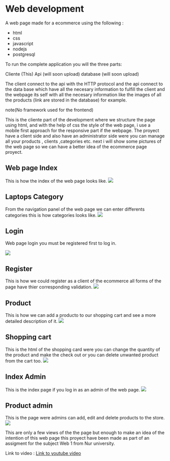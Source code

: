 # Web development
A web page made for a ecommerce using the following :

- html
- css
- javascript
- nodejs
- postgresql

To run the complete application you will the three parts:

Cliente (This)
Api (will soon upload)
database (will soon upload)

The client connect to the api with the HTTP protocol and the api connect to the data base which have all the necesary information to fulfill the client and the webpage its self with all the necesary information like the images of all the products (link are stored in the database) for example.

note(No framework used for the frontend)

This is the cliente part of the development where we structure the page using html,
and with the help of css the style of the web page, i use a mobile first approach for the responsive part if the webpage. The proyect have a client side and also have an administrator side were you can manage all your products , clients ,categories etc.
next i will show some pictures of the web page so we can have a better idea of the ecommerce page proyect.

## Web page Index
This is how the index of the web page looks like.
![](https://scontent.fsrz2-1.fna.fbcdn.net/v/t39.30808-6/362204596_115196174974047_7286833726609616021_n.jpg?_nc_cat=108&ccb=1-7&_nc_sid=3635dc&_nc_ohc=Hx8HgHHR9rkAX9k03cZ&_nc_ht=scontent.fsrz2-1.fna&oh=00_AfCLUaC_2nd1qmHg-QtwiwHTJGo3uUKmp6GZ6iF8b_GVYg&oe=6580ACF3"index")


## Laptops Category
From the navigation panel of the web page we can enter differents categories this is how 
categories looks like.
![](https://scontent.fsrz2-1.fna.fbcdn.net/v/t39.30808-6/362215719_115224171637914_3594227096880957045_n.jpg?_nc_cat=111&ccb=1-7&_nc_sid=3635dc&_nc_ohc=oFKT9xSm2YIAX-q698Z&_nc_ht=scontent.fsrz2-1.fna&oh=00_AfAaPNLmBgZnPBCcab7ijOhKWh3zu28coHRD6JXG3vowaQ&oe=65807111)

## Login
Web page login you must be registered first to log in.

![](https://scontent.fsrz2-1.fna.fbcdn.net/v/t39.30808-6/362202211_115225694971095_8972689789922344025_n.jpg?_nc_cat=107&ccb=1-7&_nc_sid=3635dc&_nc_ohc=YwSXwU2NJqAAX-NTF1r&_nc_ht=scontent.fsrz2-1.fna&oh=00_AfAI3_eL0tdbgIXnTmMfOJ3lC6W0Y2JyVDQLKznKLRaMNw&oe=657FE0EE)
## Register

This is how we could register as a client of the ecommerce all forms of the page have 
thier corresponding validation.
![](https://scontent.fsrz2-1.fna.fbcdn.net/v/t39.30808-6/361595127_115228878304110_815775670231306978_n.jpg?_nc_cat=100&ccb=1-7&_nc_sid=3635dc&_nc_ohc=gBI7ploukOgAX93T6MZ&_nc_ht=scontent.fsrz2-1.fna&oh=00_AfA6QUfyK50JQNxyYUoVKrK5eqo2zjFU4EEaaGrEE6Ml8A&oe=65811E8D)
## Product

This is how we can add a producto to our shopping cart and see a more detailed description of it.
![](https://scontent.fsrz2-1.fna.fbcdn.net/v/t39.30808-6/361915275_115232701637061_4648926640662175854_n.jpg?_nc_cat=104&ccb=1-7&_nc_sid=3635dc&_nc_ohc=-ARR-Fmpf9cAX-9X2f6&_nc_ht=scontent.fsrz2-1.fna&oh=00_AfCQuynOsYqPf5FM-X3wYqEtuR62cYenljcx2AKq4yWRsw&oe=65807337)

## Shopping cart

This is the html of the shopping card were you can change the quantity of the product and make the check out or you can delete unwanted product from the cart too.
![](https://scontent.fsrz2-1.fna.fbcdn.net/v/t39.30808-6/361928866_115238821636449_3546980728104901196_n.jpg?_nc_cat=102&ccb=1-7&_nc_sid=3635dc&_nc_ohc=hnQov-HFlp0AX-Jz-IO&_nc_ht=scontent.fsrz2-1.fna&oh=00_AfAV169u7cgIKbIc1TDsVDtNkLfpvLtCPnwDZaYZHStC7Q&oe=657FA1B3)

## Index Admin

This is the index page if you log in as an admin of the web page.
![](https://scontent.fsrz2-1.fna.fbcdn.net/v/t39.30808-6/362218293_115244491635882_4038509943436888954_n.jpg?_nc_cat=103&ccb=1-7&_nc_sid=3635dc&_nc_ohc=FpnanxzRY8gAX_5k9aq&_nc_ht=scontent.fsrz2-1.fna&oh=00_AfAQvMbaD4HtDyxWh6Y2GtohUh8epuOCRH6nzL-HKeVLkg&oe=657FB70B)
## Product admin

This is the page were admins can add, edit and delete products to the store.
![](https://scontent.fsrz2-1.fna.fbcdn.net/v/t39.30808-6/362199338_115245681635763_157321474572718109_n.jpg?_nc_cat=109&ccb=1-7&_nc_sid=3635dc&_nc_ohc=gKofT0uMyokAX_rwMci&_nc_ht=scontent.fsrz2-1.fna&oh=00_AfANQrn267QbxFBQ4U3P8wi1yqmwu4OIfn7pkIoAxLxPkw&oe=657F9AE7)

This are only a few views of the the page but enough to make an idea of the intention of this web page this proyect have been made as part of an assigment for the subject Web 1 from Nur university.

Link to video : [Link to youtube video](https://youtu.be/zAIpiSWOraw "WebPage video")
